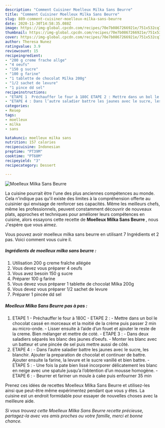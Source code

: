 ```yaml
---
description: "Comment Cuisiner Moelleux Milka Sans Beurre"
title: "Comment Cuisiner Moelleux Milka Sans Beurre"
slug: 889-comment-cuisiner-moelleux-milka-sans-beurre
date: 2020-11-30T14:58:35.088Z
image: https://img-global.cpcdn.com/recipes/70e7b0867266921e/751x532cq70/moelleux-milka-sans-beurre-photo-principale-de-la-recette.jpg
thumbnail: https://img-global.cpcdn.com/recipes/70e7b0867266921e/751x532cq70/moelleux-milka-sans-beurre-photo-principale-de-la-recette.jpg
cover: https://img-global.cpcdn.com/recipes/70e7b0867266921e/751x532cq70/moelleux-milka-sans-beurre-photo-principale-de-la-recette.jpg
author: Theresa Nunez
ratingvalue: 3.9
reviewcount: 15
recipeingredient:
- "200 g creme frache allge"
- "4 oeufs"
- "150 g sucre"
- "100 g farine"
- "1 tablette de chocolat Milka 200g"
- "1/2 sachet de levure"
- "1 pince dd sel"
recipeinstructions:
- "ETAPE 1  Préchauffer le four à 180C ETAPE 2 : Mettre dans un bol le chocolat cassé en morceaux et la moitié de la crème puis passer 2 min au micro-onde.  Lisser ensuite à l’aide d’un fouet et ajouter le reste de la creme. Bien mélanger et mettre de coté.  ETAPE 3 :  Dans deux saladiers séparés les blanc des jaunes d’oeufs.  Monter les blanc avec un batteur et une pincée de sel puis mettre aussi de côté."
- "ETAPE 4 : Dans l’autre saladier battre les jaunes avec le sucre, les blanchir. Ajouter la preparation de chocolat et continuer de battre. Ajouter ensuite la farine, la levure et le sucre vanillé et bien battre.  ETAPE 5 : Une fois la pate bien lissé incorporer délicatement les blanc en neige avec une spatule jusqu’a l’obtention d’un mousse homogène.  ETAPE 6 : Beurrer et fariner un moule à cake puis enfourner 35 min"
categories:
- Resep
tags:
- moelleux
- milka
- sans

katakunci: moelleux milka sans 
nutrition: 157 calories
recipecuisine: Indonesian
preptime: "PT39M"
cooktime: "PT60M"
recipeyield: "3"
recipecategory: Dessert

---
```



![Moelleux Milka Sans Beurre](https://img-global.cpcdn.com/recipes/70e7b0867266921e/751x532cq70/moelleux-milka-sans-beurre-photo-principale-de-la-recette.jpg)

La cuisine pourrait être l'une des plus anciennes compétences au monde. Cela n'indique pas qu'il existe des limites à la compréhension offerte au cuisinier qui envisage de renforcer ses capacités. Même les meilleurs chefs, même les professionnels, peuvent constamment découvrir de nouveaux plats, approches et techniques pour améliorer leurs compétences en cuisine, alors essayons cette recette de <strong> Moelleux Milka Sans Beurre </strong>, nous J'espère que vous aimez.

<!--inarticleads1-->

Vous pouvez avoir moelleux milka sans beurre en utilisant 7 Ingrédients et 2 pas. Voici comment vous cuire il.

##### Ingrédients de moelleux milka sans beurre :

1. Utilisation 200 g creme fraîche allégée
1. Vous devez vous préparer 4 oeufs
1. Vous avez besoin 150 g sucre
1. Préparer 100 g farine
1. Vous devez vous préparer 1 tablette de chocolat Milka 200g
1. Vous devez vous préparer 1/2 sachet de levure
1. Préparer 1 pincée dd sel




<!--inarticleads2-->

##### Moelleux Milka Sans Beurre pas à pas :

1. ETAPE 1  - Préchauffer le four à 180C - ETAPE 2 : - Mettre dans un bol le chocolat cassé en morceaux et la moitié de la crème puis passer 2 min au micro-onde.  - Lisser ensuite à l’aide d’un fouet et ajouter le reste de la creme. Bien mélanger et mettre de coté.  - ETAPE 3 :  - Dans deux saladiers séparés les blanc des jaunes d’oeufs.  - Monter les blanc avec un batteur et une pincée de sel puis mettre aussi de côté.
1. ETAPE 4 : - Dans l’autre saladier battre les jaunes avec le sucre, les blanchir. Ajouter la preparation de chocolat et continuer de battre. Ajouter ensuite la farine, la levure et le sucre vanillé et bien battre.  - ETAPE 5 : - Une fois la pate bien lissé incorporer délicatement les blanc en neige avec une spatule jusqu’a l’obtention d’un mousse homogène.  - ETAPE 6 : - Beurrer et fariner un moule à cake puis enfourner 35 min




<!--inarticleads1-->

<p>
Prenez ces idées de recettes Moelleux Milka Sans Beurre et utilisez-les ainsi que peut-être même expérimentez pendant que vous y êtes. La cuisine est un endroit formidable pour essayer de nouvelles choses avec la meilleure aide.
</p>

<p>
<i>Si vous trouvez cette Moelleux Milka Sans Beurre recette précieuse, partagez-la avec vos amis proches ou votre famille, merci et bonne chance.</i>
</p>
